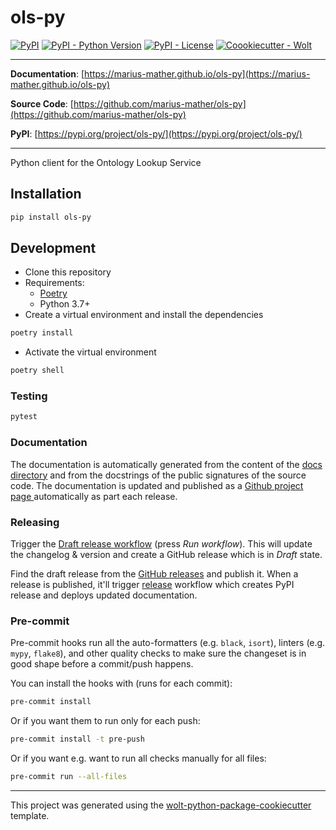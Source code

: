 # ols-py

[![PyPI](https://img.shields.io/pypi/v/ols-py?style=flat-square)](https://pypi.python.org/pypi/ols-py/)
[![PyPI - Python Version](https://img.shields.io/pypi/pyversions/ols-py?style=flat-square)](https://pypi.python.org/pypi/ols-py/)
[![PyPI - License](https://img.shields.io/pypi/l/ols-py?style=flat-square)](https://pypi.python.org/pypi/ols-py/)
[![Coookiecutter - Wolt](https://img.shields.io/badge/cookiecutter-Wolt-00c2e8?style=flat-square&logo=cookiecutter&logoColor=D4AA00&link=https://github.com/woltapp/wolt-python-package-cookiecutter)](https://github.com/woltapp/wolt-python-package-cookiecutter)


---

**Documentation**: [https://marius-mather.github.io/ols-py](https://marius-mather.github.io/ols-py)

**Source Code**: [https://github.com/marius-mather/ols-py](https://github.com/marius-mather/ols-py)

**PyPI**: [https://pypi.org/project/ols-py/](https://pypi.org/project/ols-py/)

---

Python client for the Ontology Lookup Service

## Installation

```sh
pip install ols-py
```

## Development

* Clone this repository
* Requirements:
  * [Poetry](https://python-poetry.org/)
  * Python 3.7+
* Create a virtual environment and install the dependencies

```sh
poetry install
```

* Activate the virtual environment

```sh
poetry shell
```

### Testing

```sh
pytest
```

### Documentation

The documentation is automatically generated from the content of the [docs directory](./docs) and from the docstrings
 of the public signatures of the source code. The documentation is updated and published as a [Github project page
 ](https://pages.github.com/) automatically as part each release.

### Releasing

Trigger the [Draft release workflow](https://github.com/marius-mather/ols-py/actions/workflows/draft_release.yml)
(press _Run workflow_). This will update the changelog & version and create a GitHub release which is in _Draft_ state.

Find the draft release from the
[GitHub releases](https://github.com/marius-mather/ols-py/releases) and publish it. When
 a release is published, it'll trigger [release](https://github.com/marius-mather/ols-py/blob/master/.github/workflows/release.yml) workflow which creates PyPI
 release and deploys updated documentation.

### Pre-commit

Pre-commit hooks run all the auto-formatters (e.g. `black`, `isort`), linters (e.g. `mypy`, `flake8`), and other quality
 checks to make sure the changeset is in good shape before a commit/push happens.

You can install the hooks with (runs for each commit):

```sh
pre-commit install
```

Or if you want them to run only for each push:

```sh
pre-commit install -t pre-push
```

Or if you want e.g. want to run all checks manually for all files:

```sh
pre-commit run --all-files
```

---

This project was generated using the [wolt-python-package-cookiecutter](https://github.com/woltapp/wolt-python-package-cookiecutter) template.
